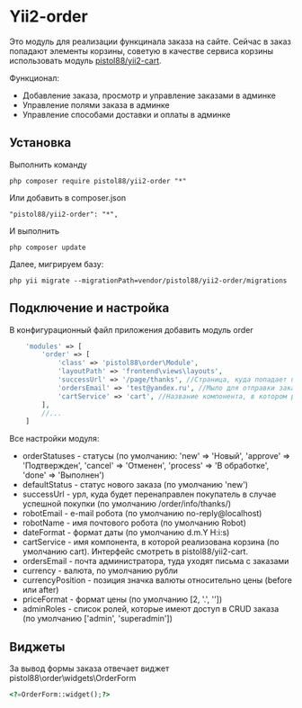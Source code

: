 Yii2-order
==========
Это модуль для реализации функцинала заказа на сайте. Сейчас в заказ попадают элементы корзины, советую в качестве сервиса корзины использовать модуль [pistol88/yii2-cart](https://github.com/pistol88/yii2-cart).

Функционал:

* Добавление заказа, просмотр и управление заказами в админке
* Управление полями заказа в админке
* Управление способами доставки и оплаты в админке

Установка
---------------------------------
Выполнить команду

```
php composer require pistol88/yii2-order "*"
```

Или добавить в composer.json

```
"pistol88/yii2-order": "*",
```

И выполнить

```
php composer update
```

Далее, мигрируем базу:

```
php yii migrate --migrationPath=vendor/pistol88/yii2-order/migrations
```

Подключение и настройка
---------------------------------
В конфигурационный файл приложения добавить модуль order

```php
    'modules' => [
        'order' => [
            'class' => 'pistol88\order\Module',
            'layoutPath' => 'frontend\views\layouts',
            'successUrl' => '/page/thanks', //Страница, куда попадает пользователь после успешного заказа
            'ordersEmail' => 'test@yandex.ru', //Мыло для отправки заказов
            'cartService' => 'cart', //Название компонента, в котором реализована корзина с методом getElements()
        ],
        //...
    ]
```

Все настройки модуля:

* orderStatuses - статусы (по умолчанию: 'new' => 'Новый', 'approve' => 'Подтвержден', 'cancel' => 'Отменен', 'process' => 'В обработке', 'done' => 'Выполнен')
* defaultStatus - статус нового заказа (по умолчанию 'new')
* successUrl - урл, куда будет перенаправлен покупатель в случае успешной покупки (по умолчанию /order/info/thanks/)
* robotEmail - e-mail робота (по умолчанию no-reply@localhost)
* robotName - имя почтового робота (по умолчанию Robot)
* dateFormat - формат даты (по умолчанию d.m.Y H:i:s)
* cartService - имя компонента, в которой реализована корзина (по умолчанию cart). Интерфейс смотреть в pistol88/yii2-cart.
* ordersEmail - почта администратора, туда уходят письма с заказами
* currency - валюта, по умолчанию рубли
* currencyPosition - позиция значка валюты относительно цены (before или after)
* priceFormat - формат цены (по умолчанию [2, '.', ''])
* adminRoles - список ролей, которые имеют доступ в CRUD заказа (по умолчанию ['admin', 'superadmin'])

Виджеты
---------------------------------
За вывод формы заказа отвечает виджет pistol88\order\widgets\OrderForm

```php
<?=OrderForm::widget();?>
```
